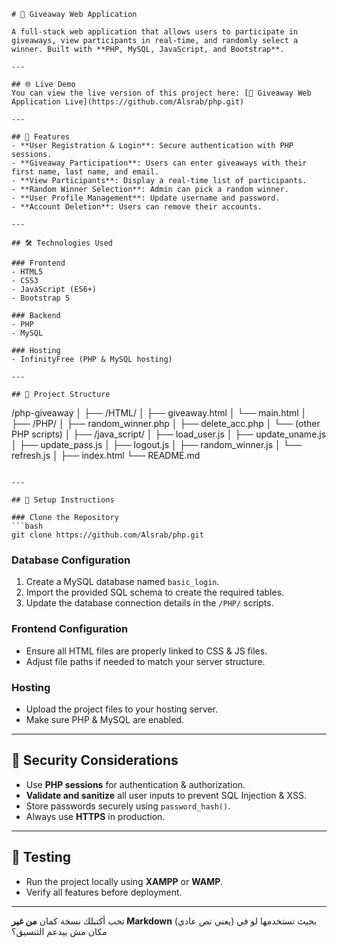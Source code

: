 ```
# 🎁 Giveaway Web Application  

A full-stack web application that allows users to participate in giveaways, view participants in real-time, and randomly select a winner. Built with **PHP, MySQL, JavaScript, and Bootstrap**.  

---

## 🌐 Live Demo  
You can view the live version of this project here: [🎁 Giveaway Web Application Live](https://github.com/Alsrab/php.git)  

---

## 🚀 Features  
- **User Registration & Login**: Secure authentication with PHP sessions.  
- **Giveaway Participation**: Users can enter giveaways with their first name, last name, and email.  
- **View Participants**: Display a real-time list of participants.  
- **Random Winner Selection**: Admin can pick a random winner.  
- **User Profile Management**: Update username and password.  
- **Account Deletion**: Users can remove their accounts.  

---

## 🛠️ Technologies Used  

### Frontend  
- HTML5  
- CSS3  
- JavaScript (ES6+)  
- Bootstrap 5  

### Backend  
- PHP  
- MySQL  

### Hosting  
- InfinityFree (PHP & MySQL hosting)  

---

## 📂 Project Structure  

```

/php-giveaway
│
├── /HTML/
│   ├── giveaway.html
│   └── main.html
│
├── /PHP/
│   ├── random\_winner.php
│   ├── delete\_acc.php
│   └── (other PHP scripts)
│
├── /java\_script/
│   ├── load\_user.js
│   ├── update\_uname.js
│   ├── update\_pass.js
│   ├── logout.js
│   ├── random\_winner.js
│   └── refresh.js
│
├── index.html
└── README.md

````

---

## 📌 Setup Instructions  

### Clone the Repository  
```bash
git clone https://github.com/Alsrab/php.git
````

### Database Configuration

1. Create a MySQL database named `basic_login`.
2. Import the provided SQL schema to create the required tables.
3. Update the database connection details in the `/PHP/` scripts.

### Frontend Configuration

* Ensure all HTML files are properly linked to CSS & JS files.
* Adjust file paths if needed to match your server structure.

### Hosting

* Upload the project files to your hosting server.
* Make sure PHP & MySQL are enabled.

---

## 🔐 Security Considerations

* Use **PHP sessions** for authentication & authorization.
* **Validate and sanitize** all user inputs to prevent SQL Injection & XSS.
* Store passwords securely using `password_hash()`.
* Always use **HTTPS** in production.

---

## 🧪 Testing

* Run the project locally using **XAMPP** or **WAMP**.
* Verify all features before deployment.

---

تحب أكتبلك نسخة كمان **من غير Markdown** (يعني نص عادي) بحيث تستخدمها لو في مكان مش بيدعم التنسيق؟
```
